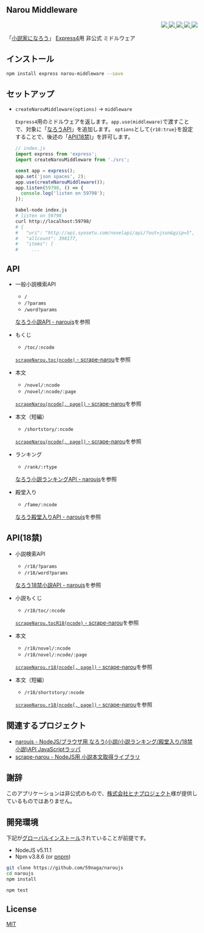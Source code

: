 Narou Middleware
---

<p align="right">
  <a href="https://npmjs.org/package/narou-middleware">
    <img src="https://img.shields.io/npm/v/narou-middleware.svg?style=flat-square">
  </a>
  <a href="https://travis-ci.org/59naga/narou-middleware">
    <img src="http://img.shields.io/travis/59naga/narou-middleware.svg?style=flat-square">
  </a>
  <a href="https://codeclimate.com/github/59naga/narou-middleware/coverage">
    <img src="https://img.shields.io/codeclimate/github/59naga/narou-middleware.svg?style=flat-square">
  </a>
  <a href="https://codeclimate.com/github/59naga/narou-middleware">
    <img src="https://img.shields.io/codeclimate/coverage/github/59naga/narou-middleware.svg?style=flat-square">
  </a>
  <a href="https://gemnasium.com/59naga/narou-middleware">
    <img src="https://img.shields.io/gemnasium/59naga/narou-middleware.svg?style=flat-square">
  </a>
</p>

「[小説家になろう](http://syosetu.com/)」 [Express4](https://github.com/expressjs/express#readme)用 非公式 ミドルウェア

インストール
---
```bash
npm install express narou-middleware --save
```

セットアップ
---

* `createNarouMiddleware(options)` -> `middleware`

  `Express4`用のミドルウェアを返します。`app.use(middleware)`で渡すことで、対象に「[なろうAPI](#api)」を追加します。
  `options`として`{r18:true}`を設定することで、後述の「[API(18禁)](#api(18禁))」を許可します。

  ```js
  // index.js
  import express from 'express';
  import createNarouMiddleware from './src';

  const app = express();
  app.set('json spaces', 2);
  app.use(createNarouMiddleware());
  app.listen(59798, () => {
    console.log('listen on 59798');
  });
  ```

  ```bash
  babel-node index.js
  # listen on 59798
  curl http://localhost:59798/
  # {
  #   "uri": "http://api.syosetu.com/novelapi/api/?out=json&gzip=5",
  #   "allcount": 398177,
  #   "items": [
  #     ...
  ```

API
---
* 一般小説検索API
  * `/`
  * `/?params`
  * `/word?params`

  [なろう小説API - naroujs](https://github.com/59naga/naroujs/blob/master/README.md#%E3%81%AA%E3%82%8D%E3%81%86%E5%B0%8F%E8%AA%ACapi)を参照

* もくじ
  * `/toc/:ncode`

  [`scrapeNarou.toc(ncode)` - scrape-narou](https://github.com/59naga/scrape-narou#api)を参照

* 本文
  * `/novel/:ncode`
  * `/novel/:ncode/:page`

  [`scrapeNarou(ncode[, page])` - scrape-narou](https://github.com/59naga/scrape-narou#api)を参照

* 本文（短編）
  * `/shortstory/:ncode`

  [`scrapeNarou(ncode[, page])` - scrape-narou](https://github.com/59naga/scrape-narou#api)を参照

* ランキング
  * `/rank/:rtype`

  [なろう小説ランキングAPI - naroujs](https://github.com/59naga/naroujs/blob/master/README.md#%E3%81%AA%E3%82%8D%E3%81%86%E5%B0%8F%E8%AA%AC%E3%83%A9%E3%83%B3%E3%82%AD%E3%83%B3%E3%82%B0api)を参照

* 殿堂入り
  * `/fame/:ncode`

  [なろう殿堂入りAPI - naroujs](https://github.com/59naga/naroujs/blob/master/README.md#%E3%81%AA%E3%82%8D%E3%81%86%E6%AE%BF%E5%A0%82%E5%85%A5%E3%82%8Aapi)を参照

API(18禁)
---
* 小説検索API
  * `/r18/?params`
  * `/r18/word?params`

  [なろう18禁小説API - naroujs](https://github.com/59naga/naroujs/blob/master/README.md#%E3%81%AA%E3%82%8D%E3%81%8618%E7%A6%81%E5%B0%8F%E8%AA%ACapi)を参照

* 小説もくじ
  * `/r18/toc/:ncode`

  [`scrapeNarou.tocR18(ncode)` - scrape-narou](https://github.com/59naga/scrape-narou#api)を参照

* 本文
  * `/r18/novel/:ncode`
  * `/r18/novel/:ncode/:page`

  [`scrapeNarou.r18(ncode[, page])` - scrape-narou](https://github.com/59naga/scrape-narou#api)を参照

* 本文（短編）
  * `/r18/shortstory/:ncode`

  [`scrapeNarou.r18(ncode[, page])` - scrape-narou](https://github.com/59naga/scrape-narou#api)を参照

関連するプロジェクト
---
* [naroujs - NodeJS/ブラウザ用 なろう(小説/小説ランキング/殿堂入り/18禁小説)API JavaScriptラッパ](https://github.com/59naga/naroujs#readme)
* [scrape-narou - NodeJS用 小説本文取得ライブラリ](https://github.com/59naga/scrape-narou#readme)

謝辞
---
このアプリケーションは非公式のもので、[株式会社ヒナプロジェクト](http://hinaproject.co.jp/)様が提供しているものではありません。

開発環境
---
下記が[グローバルインストール](https://github.com/creationix/nvm#readme)されていることが前提です。
* NodeJS v5.11.1
* Npm v3.8.6 (or [pnpm](https://github.com/rstacruz/pnpm))

```bash
git clone https://github.com/59naga/naroujs
cd naroujs
npm install

npm test
```

License
---
[MIT](http://59naga.mit-license.org/)
